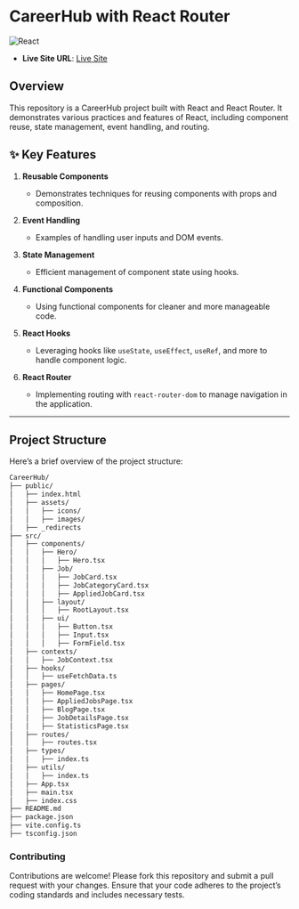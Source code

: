 # CareerHub with React Router

![React](https://img.shields.io/badge/React-18.3.1-blue)

- **Live Site URL**: [Live Site](https://47-careerhub-with-router-batch-09.netlify.app/)

## Overview

This repository is a CareerHub project built with React and React Router. It demonstrates various practices and features of React, including component reuse, state management, event handling, and routing.

## ✨ Key Features

1. **Reusable Components**

   - Demonstrates techniques for reusing components with props and composition.

2. **Event Handling**

   - Examples of handling user inputs and DOM events.

3. **State Management**

   - Efficient management of component state using hooks.

4. **Functional Components**

   - Using functional components for cleaner and more manageable code.

5. **React Hooks**

   - Leveraging hooks like `useState`, `useEffect`, `useRef`, and more to handle component logic.

6. **React Router**
   - Implementing routing with `react-router-dom` to manage navigation in the application.

---

## Project Structure

Here’s a brief overview of the project structure:

```sh
CareerHub/
├── public/
│   ├── index.html
│   ├── assets/
│   │   ├── icons/
│   │   ├── images/
│   ├── _redirects
├── src/
│   ├── components/
│   │   ├── Hero/
│   │   │   ├── Hero.tsx
│   │   ├── Job/
│   │   │   ├── JobCard.tsx
│   │   │   ├── JobCategoryCard.tsx
│   │   │   ├── AppliedJobCard.tsx
│   │   ├── layout/
│   │   │   ├── RootLayout.tsx
│   │   ├── ui/
│   │   │   ├── Button.tsx
│   │   │   ├── Input.tsx
│   │   │   ├── FormField.tsx
│   ├── contexts/
│   │   ├── JobContext.tsx
│   ├── hooks/
│   │   ├── useFetchData.ts
│   ├── pages/
│   │   ├── HomePage.tsx
│   │   ├── AppliedJobsPage.tsx
│   │   ├── BlogPage.tsx
│   │   ├── JobDetailsPage.tsx
│   │   ├── StatisticsPage.tsx
│   ├── routes/
│   │   ├── routes.tsx
│   ├── types/
│   │   ├── index.ts
│   ├── utils/
│   │   ├── index.ts
│   ├── App.tsx
│   ├── main.tsx
│   ├── index.css
├── README.md
├── package.json
├── vite.config.ts
├── tsconfig.json
```

### Contributing

Contributions are welcome! Please fork this repository and submit a pull request with your changes. Ensure that your code adheres to the project’s coding standards and includes necessary tests.
